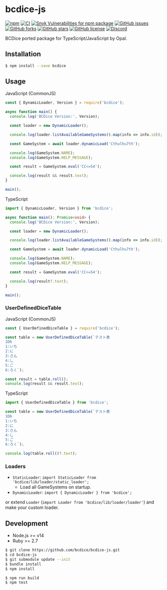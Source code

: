 # bcdice-js
[![npm](https://img.shields.io/npm/v/bcdice.svg)](https://www.npmjs.com/package/bcdice)
[![CI](https://github.com/bcdice/bcdice-js/workflows/CI/badge.svg)](https://github.com/bcdice/bcdice-js/actions)
[![Snyk Vulnerabilities for npm package](https://img.shields.io/snyk/vulnerabilities/npm/bcdice.svg)](#)
[![GitHub issues](https://img.shields.io/github/issues/bcdice/bcdice-js.svg)](https://github.com/bcdice/bcdice-js/issues)
[![GitHub forks](https://img.shields.io/github/forks/bcdice/bcdice-js.svg)](https://github.com/bcdice/bcdice-js/network)
[![GitHub stars](https://img.shields.io/github/stars/bcdice/bcdice-js.svg)](https://github.com/bcdice/bcdice-js/stargazers)
[![GitHub license](https://img.shields.io/github/license/bcdice/bcdice-js.svg)](https://github.com/bcdice/bcdice-js/blob/master/LICENSE)
[![Discord](https://img.shields.io/discord/597133335243784192.svg?color=7289DA&logo=discord&logoColor=fff)](https://discord.gg/x5MMKWA)

BCDice ported package for TypeScript/JavaScript by Opal.

## Installation
```bash
$ npm install --save bcdice
```

## Usage
JavaScript (CommonJS)
```js
const { DynamicLoader, Version } = require('bcdice');

async function main() {
  console.log('BCDice Version:', Version);

  const loader = new DynamicLoader();

  console.log(loader.listAvailableGameSystems().map(info => info.id));

  const GameSystem = await loader.dynamicLoad('Cthulhu7th');

  console.log(GameSystem.NAME);
  console.log(GameSystem.HELP_MESSAGE);

  const result = GameSystem.eval('CC<=54');

  console.log(result && result.text);
}

main();
```

TypeScript
```ts
import { DynamicLoader, Version } from 'bcdice';

async function main(): Promise<void> {
  console.log('BCDice Version:', Version);

  const loader = new DynamicLoader();

  console.log(loader.listAvailableGameSystems().map(info => info.id));

  const GameSystem = await loader.dynamicLoad('Cthulhu7th');

  console.log(GameSystem.NAME);
  console.log(GameSystem.HELP_MESSAGE);

  const result = GameSystem.eval('CC<=54');

  console.log(result?.text);
}

main();
```

### UserDefinedDiceTable
JavaScript (CommonJS)
```js
const { UserDefinedDiceTable } = require('bcdice');

const table = new UserDefinedDiceTable(`テスト表
1D6
1:いち
2:に
3:さん
4:し
5:ご
6:ろく`);

const result = table.roll();
console.log(result && result.text);
```

TypeScript
```ts
import { UserDefinedDiceTable } from 'bcdice';

const table = new UserDefinedDiceTable(`テスト表
1D6
1:いち
2:に
3:さん
4:し
5:ご
6:ろく`);

console.log(table.roll()?.text);
```

### Loaders
* `StaticLoader`: `import StaticLoader from 'bcdice/lib/loader/static_loader';`
  * Load all GameSystems on startup.
* `DynamicLoader`: `import { DynamicLoader } from 'bcdice';`

or extend `Loader` (`import Loader from 'bcdice/lib/loader/loader'`) and make your custom loader.

## Development
* Node.js >= v14
* Ruby >= 2.7

```bash
$ git clone https://github.com/bcdice/bcdice-js.git
$ cd bcdice-js
$ git submodule update --init
$ bundle install
$ npm install
```

```bash
$ npm run build
$ npm test
```
